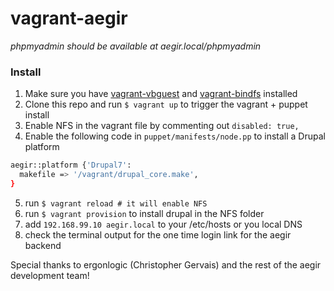 # vagrant-aegir

*phpmyadmin should be available at aegir.local/phpmyadmin*

### Install 
1. Make sure you have <a href='https://github.com/dotless-de/vagrant-vbguest'>vagrant-vbguest</a> and <a href='https://github.com/gael-ian/vagrant-bindfs'>vagrant-bindfs</a> installed
2. Clone this repo and run `$ vagrant up` to trigger the vagrant + puppet install 
3. Enable NFS in the vagrant file by commenting out `disabled: true,`
4. Enable the following code in `puppet/manifests/node.pp` to install a Drupal platform

```bash
aegir::platform {'Drupal7':
  makefile => '/vagrant/drupal_core.make',
}
```

5. run `$ vagrant reload # it will enable NFS`
6. run `$ vagrant provision` to install drupal in the NFS folder
7. add `192.168.99.10 aegir.local` to your /etc/hosts or you local DNS
8. check the terminal output for the one time login link for the aegir backend

Special thanks to ergonlogic (Christopher Gervais) and the rest of the aegir development team!

